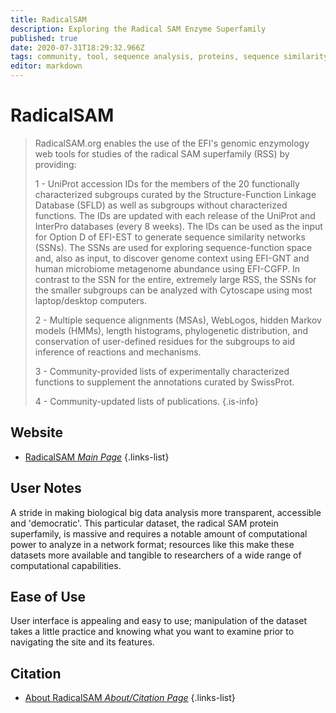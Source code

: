 ```yaml
---
title: RadicalSAM
description: Exploring the Radical SAM Enzyme Superfamily
published: true
date: 2020-07-31T18:29:32.966Z
tags: community, tool, sequence analysis, proteins, sequence similarity, resource, analysis tool
editor: markdown
---
```


# RadicalSAM

> RadicalSAM.org enables the use of the EFI's genomic enzymology web tools for studies of the radical SAM superfamily (RSS) by providing:
>
> 1 - UniProt accession IDs for the members of the 20 functionally characterized subgroups curated by the Structure-Function Linkage Database (SFLD) as well as subgroups without characterized functions. The IDs are updated with each release of the UniProt and InterPro databases (every 8 weeks).
> The IDs can be used as the input for Option D of EFI-EST to generate sequence similarity networks (SSNs). The SSNs are used for exploring sequence-function space and, also as input, to discover genome context using EFI-GNT and human microbiome metagenome abundance using EFI-CGFP. In contrast to the SSN for the entire, extremely large RSS, the SSNs for the smaller subgroups can be analyzed with Cytoscape using most laptop/desktop computers.
> 
> 2 - Multiple sequence alignments (MSAs), WebLogos, hidden Markov models (HMMs), length histograms, phylogenetic distribution, and conservation of user-defined residues for the subgroups to aid inference of reactions and mechanisms.
> 
> 3 - Community-provided lists of experimentally characterized functions to supplement the annotations curated by SwissProt.
>  
> 4 - Community-updated lists of publications.
{.is-info}

 

## Website

- [RadicalSAM *Main Page*](https://radicalsam.org/)
{.links-list}

## User Notes
A stride in making biological big data analysis more transparent, accessible and 'democratic'. This particular dataset, the radical SAM protein superfamily, is massive and requires a notable amount of computational power to analyze in a network format; resources like this make these datasets more available and tangible to researchers of a wide range of computational capabilities.

## Ease of Use
User interface is appealing and easy to use; manipulation of the dataset takes a little practice and knowing what you want to examine prior to navigating the site and its features.



## Citation
- [About RadicalSAM *About/Citation Page*](https://radicalsam.org/about.html)
{.links-list}

 